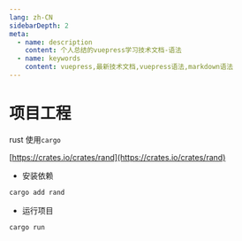```yaml
---
lang: zh-CN
sidebarDepth: 2
meta:
  - name: description
    content: 个人总结的vuepress学习技术文档-语法
  - name: keywords
    content: vuepress,最新技术文档,vuepress语法,markdown语法
---
```


# 项目工程

rust 使用`cargo`

[https://crates.io/crates/rand](https://crates.io/crates/rand)

- 安装依赖

```sh
cargo add rand
```

- 运行项目

```sh
cargo run
```
